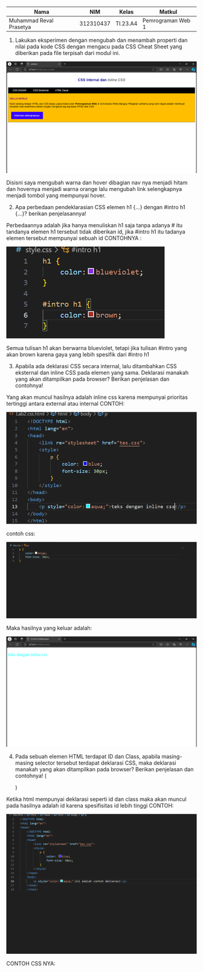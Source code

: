 | Nama                    | NIM        | Kelas   | Matkul            |
|-------------------------|------------|---------|-------------------|
| Muhammad Reval Prasetya | 312310437  | TI.23.A4| Pemrograman Web 1 |

1. Lakukan eksperimen dengan mengubah dan menambah properti dan nilai pada kode CSS
dengan mengacu pada CSS Cheat Sheet yang diberikan pada file terpisah dari modul ini.

![alt text](https://github.com/Reval2703/Lab2Web/blob/main/Screenshot%202024-10-07%20115131.png)

Disisni saya mengubah warna dan hover dibagian nav nya menjadi hitam dan hovernya menjadi warna orange lalu mengubah link selengkapnya menjadi tombol yang mempunyai hover.

2. Apa perbedaan pendeklarasian CSS elemen h1 {...} dengan #intro h1 {...}? berikan
penjelasannya!


Perbedaannya adalah jika hanya menuliskan h1 saja tanpa adanya # itu tandanya elemen h1 tersebut tidak diberikan id, jika #intro h1 itu tadanya elemen tersebut mempunyai sebuah id
CONTOHNYA :

![alt text](https://github.com/Reval2703/Lab2Web/blob/main/Screenshot%202024-10-07%20115451.png)

Semua tulisan h1 akan berwarna blueviolet, tetapi jika tulisan #intro yang akan brown karena gaya yang lebih spesifik dari #intro h1

3. Apabila ada deklarasi CSS secara internal, lalu ditambahkan CSS eksternal dan inline CSS pada
elemen yang sama. Deklarasi manakah yang akan ditampilkan pada browser? Berikan
penjelasan dan contohnya!

Yang akan muncul hasilnya adalah inline css karena mempunyai prioritas tertinggi antara external atau internal
CONTOH: 

![alt text](https://github.com/Reval2703/Lab2Web/blob/main/Screenshot%202024-10-07%20120016.png)

contoh css:

![alt text](https://github.com/Reval2703/Lab2Web/blob/main/Screenshot%202024-10-07%20120437.png)

Maka hasilnya yang keluar adalah:

![alt text](https://github.com/Reval2703/Lab2Web/blob/main/Screenshot%202024-10-07%20120525.png)

4. Pada sebuah elemen HTML terdapat ID dan Class, apabila masing-masing selector tersebut
terdapat deklarasi CSS, maka deklarasi manakah yang akan ditampilkan pada browser?
Berikan penjelasan dan contohnya! ( <p id="paragraf-1" class="text-paragraf"> )

Ketika html mempunyai deklarasi seperti id dan class maka akan muncul pada hasilnya adalah id karena spesifisitas id lebih tinggi 
CONTOH: 

![alt text](https://github.com/Reval2703/Lab2Web/blob/main/Screenshot%202024-10-07%20120639.png)

CONTOH CSS NYA:

